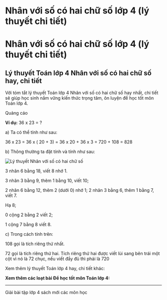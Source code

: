 # Nhân với số có hai chữ số lớp 4 (lý thuyết chi tiết)

# Nhân với số có hai chữ số lớp 4 (lý thuyết chi tiết)

## Lý thuyết Toán lớp 4 Nhân với số có hai chữ số hay, chi tiết

Với tóm tắt lý thuyết Toán lớp 4 Nhân với số có hai chữ số hay nhất, chi tiết sẽ giúp học sinh nắm vững kiến thức trọng tâm, ôn luyện để học tốt môn Toán lớp 4.

Quảng cáo

**Ví dụ:** 36 x 23 = ?

a) Ta có thể tính như sau:

36 x 23 = 36 x ( 20 + 3) = 36 x 20 + 36 x 3 = 720 + 108 = 828

b) Thông thường ta đặt tính và tính như sau:

![Lý thuyết Nhân với số có hai chữ số](https://vietjack.com/giai-toan-lop-4/images/ly-thuyet-nhan-voi-so-co-hai-chu-so-93377.png)

3 nhân 6 bằng 18, viết 8 nhớ 1.

3 nhân 3 bằng 9, thêm 1 bằng 10, viết 10;

2 nhân 6 bằng 12, thêm 2 (dưới 0) nhớ 1; 2 nhân 3 bằng 6, thêm 1 bằng 7, viết 7.

Hạ 8;

0 cộng 2 bằng 2 viết 2;

1 cộng 7 bằng 8 viết 8.

c) Trong cách tính trên:

108 gọi là tích riêng thứ nhất.

72 gọi là tích riêng thứ hai. Tích riêng thứ hai được viết lùi sang bên trái một cột vì nó là 72 chục, nếu viết đầy đủ thì phải là 720

Xem thêm lý thuyết Toán lớp 4 hay, chi tiết khác:

**Xem thêm các loạt bài Để học tốt môn Toán lớp 4:**

* * *

Giải bài tập lớp 4 sách mới các môn học
